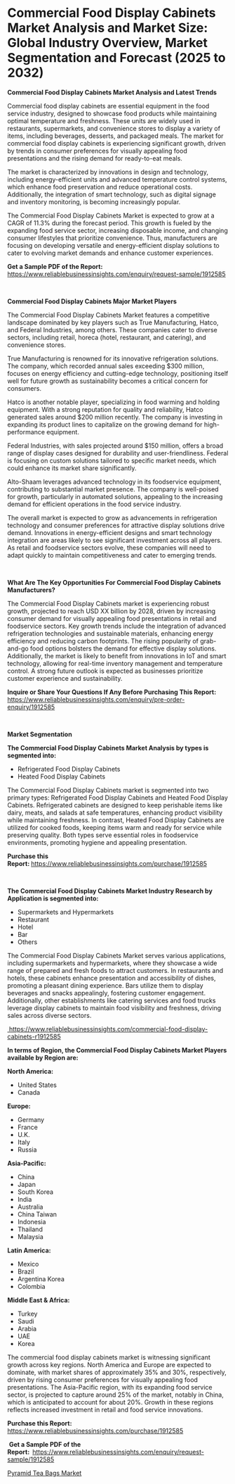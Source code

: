<p><h1>Commercial Food Display Cabinets Market Analysis and Market Size: Global Industry Overview, Market Segmentation and Forecast (2025 to 2032)</h1></p><p><strong>Commercial Food Display Cabinets Market Analysis and Latest Trends</strong></p>
<p><p>Commercial food display cabinets are essential equipment in the food service industry, designed to showcase food products while maintaining optimal temperature and freshness. These units are widely used in restaurants, supermarkets, and convenience stores to display a variety of items, including beverages, desserts, and packaged meals. The market for commercial food display cabinets is experiencing significant growth, driven by trends in consumer preferences for visually appealing food presentations and the rising demand for ready-to-eat meals.</p><p>The market is characterized by innovations in design and technology, including energy-efficient units and advanced temperature control systems, which enhance food preservation and reduce operational costs. Additionally, the integration of smart technology, such as digital signage and inventory monitoring, is becoming increasingly popular. </p><p>The Commercial Food Display Cabinets Market is expected to grow at a CAGR of 11.3% during the forecast period. This growth is fueled by the expanding food service sector, increasing disposable income, and changing consumer lifestyles that prioritize convenience. Thus, manufacturers are focusing on developing versatile and energy-efficient display solutions to cater to evolving market demands and enhance customer experiences.</p></p>
<p><strong>Get a Sample PDF of the Report:&nbsp;</strong> <a href="https://www.reliablebusinessinsights.com/enquiry/request-sample/1912585?utm_campaign=2274&utm_medium=2&utm_source=Github&utm_content=ia&utm_term=04042025&utm_id=commercial-food-display-cabinets">https://www.reliablebusinessinsights.com/enquiry/request-sample/1912585</a></p>
<p>&nbsp;</p>
<p><strong>Commercial Food Display Cabinets Major Market Players</strong></p>
<p><p>The Commercial Food Display Cabinets Market features a competitive landscape dominated by key players such as True Manufacturing, Hatco, and Federal Industries, among others. These companies cater to diverse sectors, including retail, horeca (hotel, restaurant, and catering), and convenience stores.</p><p>True Manufacturing is renowned for its innovative refrigeration solutions. The company, which recorded annual sales exceeding $300 million, focuses on energy efficiency and cutting-edge technology, positioning itself well for future growth as sustainability becomes a critical concern for consumers.</p><p>Hatco is another notable player, specializing in food warming and holding equipment. With a strong reputation for quality and reliability, Hatco generated sales around $200 million recently. The company is investing in expanding its product lines to capitalize on the growing demand for high-performance equipment.</p><p>Federal Industries, with sales projected around $150 million, offers a broad range of display cases designed for durability and user-friendliness. Federal is focusing on custom solutions tailored to specific market needs, which could enhance its market share significantly.</p><p>Alto-Shaam leverages advanced technology in its foodservice equipment, contributing to substantial market presence. The company is well-poised for growth, particularly in automated solutions, appealing to the increasing demand for efficient operations in the food service industry.</p><p>The overall market is expected to grow as advancements in refrigeration technology and consumer preferences for attractive display solutions drive demand. Innovations in energy-efficient designs and smart technology integration are areas likely to see significant investment across all players. As retail and foodservice sectors evolve, these companies will need to adapt quickly to maintain competitiveness and cater to emerging trends.</p></p>
<p>&nbsp;</p>
<p><strong>What Are The Key Opportunities For Commercial Food Display Cabinets Manufacturers?</strong></p>
<p><p>The Commercial Food Display Cabinets market is experiencing robust growth, projected to reach USD XX billion by 2028, driven by increasing consumer demand for visually appealing food presentations in retail and foodservice sectors. Key growth trends include the integration of advanced refrigeration technologies and sustainable materials, enhancing energy efficiency and reducing carbon footprints. The rising popularity of grab-and-go food options bolsters the demand for effective display solutions. Additionally, the market is likely to benefit from innovations in IoT and smart technology, allowing for real-time inventory management and temperature control. A strong future outlook is expected as businesses prioritize customer experience and sustainability.</p></p>
<p><strong>Inquire or Share Your Questions If Any Before Purchasing This Report:</strong> <a href="https://www.reliablebusinessinsights.com/enquiry/pre-order-enquiry/1912585?utm_campaign=2274&utm_medium=2&utm_source=Github&utm_content=ia&utm_term=04042025&utm_id=commercial-food-display-cabinets">https://www.reliablebusinessinsights.com/enquiry/pre-order-enquiry/1912585</a></p>
<p>&nbsp;</p>
<p><strong>Market Segmentation</strong></p>
<p><strong>The Commercial Food Display Cabinets Market Analysis by types is segmented into:</strong></p>
<p><ul><li>Refrigerated Food Display Cabinets</li><li>Heated Food Display Cabinets</li></ul></p>
<p><p>The Commercial Food Display Cabinets market is segmented into two primary types: Refrigerated Food Display Cabinets and Heated Food Display Cabinets. Refrigerated cabinets are designed to keep perishable items like dairy, meats, and salads at safe temperatures, enhancing product visibility while maintaining freshness. In contrast, Heated Food Display Cabinets are utilized for cooked foods, keeping items warm and ready for service while preserving quality. Both types serve essential roles in foodservice environments, promoting hygiene and appealing presentation.</p></p>
<p><strong>Purchase this Report:&nbsp;</strong><a href="https://www.reliablebusinessinsights.com/purchase/1912585?utm_campaign=2274&utm_medium=2&utm_source=Github&utm_content=ia&utm_term=04042025&utm_id=commercial-food-display-cabinets">https://www.reliablebusinessinsights.com/purchase/1912585</a></p>
<p>&nbsp;</p>
<p><strong>The Commercial Food Display Cabinets Market Industry Research by Application is segmented into:</strong></p>
<p><ul><li>Supermarkets and Hypermarkets</li><li>Restaurant</li><li>Hotel</li><li>Bar</li><li>Others</li></ul></p>
<p><p>The Commercial Food Display Cabinets Market serves various applications, including supermarkets and hypermarkets, where they showcase a wide range of prepared and fresh foods to attract customers. In restaurants and hotels, these cabinets enhance presentation and accessibility of dishes, promoting a pleasant dining experience. Bars utilize them to display beverages and snacks appealingly, fostering customer engagement. Additionally, other establishments like catering services and food trucks leverage display cabinets to maintain food visibility and freshness, driving sales across diverse sectors.</p></p>
<p><a href="https://www.reliablebusinessinsights.com/commercial-food-display-cabinets-r1912585?utm_campaign=2274&utm_medium=2&utm_source=Github&utm_content=ia&utm_term=04042025&utm_id=commercial-food-display-cabinets">&nbsp;https://www.reliablebusinessinsights.com/commercial-food-display-cabinets-r1912585</a></p>
<p><strong>In terms of Region, the Commercial Food Display Cabinets Market Players available by Region are:</strong></p>
<p>
    <p> <strong> North America: </strong>
        <ul>
            <li>United States</li>
            <li>Canada</li>
        </ul>
        </p> 
    <p> <strong> Europe: </strong>
        <ul>
            <li>Germany</li>
            <li>France</li>
            <li>U.K.</li>
            <li>Italy</li>
            <li>Russia</li>
        </ul>
        </p> 
    <p> <strong> Asia-Pacific: </strong>
        <ul>
            <li>China</li>
            <li>Japan</li>
            <li>South Korea</li>
            <li>India</li>
            <li>Australia</li>
            <li>China Taiwan</li>
            <li>Indonesia</li>
            <li>Thailand</li>
            <li>Malaysia</li>
        </ul>
        </p> 
    <p> <strong> Latin America: </strong>
        <ul>
            <li>Mexico</li>
            <li>Brazil</li>
            <li>Argentina Korea</li>
            <li>Colombia</li>
        </ul>
        </p> 
    <p> <strong> Middle East & Africa: </strong>
        <ul>
            <li>Turkey</li>
            <li>Saudi</li>
            <li>Arabia</li>
            <li>UAE</li>
            <li>Korea</li>
        </ul>
    </p>
    </p>
<p><p>The commercial food display cabinets market is witnessing significant growth across key regions. North America and Europe are expected to dominate, with market shares of approximately 35% and 30%, respectively, driven by rising consumer preferences for visually appealing food presentations. The Asia-Pacific region, with its expanding food service sector, is projected to capture around 25% of the market, notably in China, which is anticipated to account for about 20%. Growth in these regions reflects increased investment in retail and food service innovations.</p></p>
<p><strong>Purchase this Report: </strong><a href="https://www.reliablebusinessinsights.com/purchase/1912585?utm_campaign=2274&utm_medium=2&utm_source=Github&utm_content=ia&utm_term=04042025&utm_id=commercial-food-display-cabinets">https://www.reliablebusinessinsights.com/purchase/1912585</a></p>
<p>&nbsp;<strong>Get a Sample PDF of the Report:&nbsp;&nbsp;</strong><a href="https://www.reliablebusinessinsights.com/enquiry/request-sample/1912585?utm_campaign=2274&utm_medium=2&utm_source=Github&utm_content=ia&utm_term=04042025&utm_id=commercial-food-display-cabinets">https://www.reliablebusinessinsights.com/enquiry/request-sample/1912585</a></p>
<p><strong></strong></p>
<p><p><a href="https://github.com/AngelaWalsh696/Market-Research-Report-List-2/blob/main/pyramid-tea-bags-market.md?utm_campaign=2274&utm_medium=2&utm_source=Github&utm_content=ia&utm_term=04042025&utm_id=commercial-food-display-cabinets">Pyramid Tea Bags Market</a></p></p>
